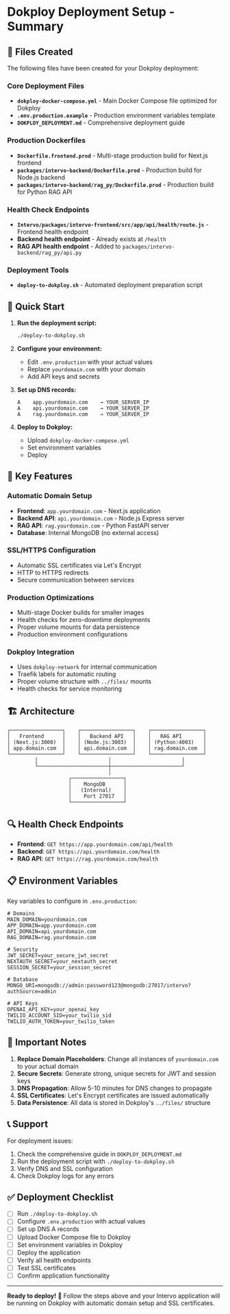 # Dokploy Deployment Setup - Summary

## 📁 Files Created

The following files have been created for your Dokploy deployment:

### Core Deployment Files
- **`dokploy-docker-compose.yml`** - Main Docker Compose file optimized for Dokploy
- **`.env.production.example`** - Production environment variables template
- **`DOKPLOY_DEPLOYMENT.md`** - Comprehensive deployment guide

### Production Dockerfiles
- **`Dockerfile.frontend.prod`** - Multi-stage production build for Next.js frontend
- **`packages/intervo-backend/Dockerfile.prod`** - Production build for Node.js backend
- **`packages/intervo-backend/rag_py/Dockerfile.prod`** - Production build for Python RAG API

### Health Check Endpoints
- **`Intervo/packages/intervo-frontend/src/app/api/health/route.js`** - Frontend health endpoint
- **Backend health endpoint** - Already exists at `/health`
- **RAG API health endpoint** - Added to `packages/intervo-backend/rag_py/api.py`

### Deployment Tools
- **`deploy-to-dokploy.sh`** - Automated deployment preparation script

## 🚀 Quick Start

1. **Run the deployment script:**
   ```bash
   ./deploy-to-dokploy.sh
   ```

2. **Configure your environment:**
   - Edit `.env.production` with your actual values
   - Replace `yourdomain.com` with your domain
   - Add API keys and secrets

3. **Set up DNS records:**
   ```
   A    app.yourdomain.com    → YOUR_SERVER_IP
   A    api.yourdomain.com    → YOUR_SERVER_IP  
   A    rag.yourdomain.com    → YOUR_SERVER_IP
   ```

4. **Deploy to Dokploy:**
   - Upload `dokploy-docker-compose.yml`
   - Set environment variables
   - Deploy

## 🔧 Key Features

### Automatic Domain Setup
- **Frontend**: `app.yourdomain.com` - Next.js application
- **Backend API**: `api.yourdomain.com` - Node.js Express server
- **RAG API**: `rag.yourdomain.com` - Python FastAPI server
- **Database**: Internal MongoDB (no external access)

### SSL/HTTPS Configuration
- Automatic SSL certificates via Let's Encrypt
- HTTP to HTTPS redirects
- Secure communication between services

### Production Optimizations
- Multi-stage Docker builds for smaller images
- Health checks for zero-downtime deployments
- Proper volume mounts for data persistence
- Production environment configurations

### Dokploy Integration
- Uses `dokploy-network` for internal communication
- Traefik labels for automatic routing
- Proper volume structure with `../files/` mounts
- Health checks for service monitoring

## 🏗️ Architecture

```
┌─────────────────┐    ┌─────────────────┐    ┌─────────────────┐
│   Frontend      │    │   Backend API   │    │   RAG API       │
│ (Next.js:3000)  │    │ (Node.js:3003)  │    │ (Python:4003)   │
│ app.domain.com  │    │ api.domain.com  │    │ rag.domain.com  │
└─────────────────┘    └─────────────────┘    └─────────────────┘
         │                       │                       │
         └───────────────────────┼───────────────────────┘
                                 │
                    ┌─────────────────┐
                    │    MongoDB      │
                    │   (Internal)    │
                    │    Port 27017   │
                    └─────────────────┘
```

## 🔍 Health Check Endpoints

- **Frontend**: `GET https://app.yourdomain.com/api/health`
- **Backend**: `GET https://api.yourdomain.com/health`
- **RAG API**: `GET https://rag.yourdomain.com/health`

## 📋 Environment Variables

Key variables to configure in `.env.production`:

```env
# Domains
MAIN_DOMAIN=yourdomain.com
APP_DOMAIN=app.yourdomain.com
API_DOMAIN=api.yourdomain.com
RAG_DOMAIN=rag.yourdomain.com

# Security
JWT_SECRET=your_secure_jwt_secret
NEXTAUTH_SECRET=your_nextauth_secret
SESSION_SECRET=your_session_secret

# Database
MONGO_URI=mongodb://admin:password123@mongodb:27017/intervo?authSource=admin

# API Keys
OPENAI_API_KEY=your_openai_key
TWILIO_ACCOUNT_SID=your_twilio_sid
TWILIO_AUTH_TOKEN=your_twilio_token
```

## 🚨 Important Notes

1. **Replace Domain Placeholders**: Change all instances of `yourdomain.com` to your actual domain
2. **Secure Secrets**: Generate strong, unique secrets for JWT and session keys
3. **DNS Propagation**: Allow 5-10 minutes for DNS changes to propagate
4. **SSL Certificates**: Let's Encrypt certificates are issued automatically
5. **Data Persistence**: All data is stored in Dokploy's `../files/` structure

## 📞 Support

For deployment issues:
1. Check the comprehensive guide in `DOKPLOY_DEPLOYMENT.md`
2. Run the deployment script with `./deploy-to-dokploy.sh`
3. Verify DNS and SSL configuration
4. Check Dokploy logs for any errors

## ✅ Deployment Checklist

- [ ] Run `./deploy-to-dokploy.sh`
- [ ] Configure `.env.production` with actual values
- [ ] Set up DNS A records
- [ ] Upload Docker Compose file to Dokploy
- [ ] Set environment variables in Dokploy
- [ ] Deploy the application
- [ ] Verify all health endpoints
- [ ] Test SSL certificates
- [ ] Confirm application functionality

---

**Ready to deploy!** 🚀 Follow the steps above and your Intervo application will be running on Dokploy with automatic domain setup and SSL certificates.
